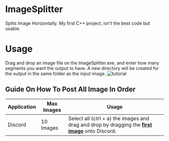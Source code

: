 # ImageSplitter
Splits Image Horizontally. My first C++ project, isn't the best code but usable.

# Usage
Drag and drop an image file on the ImageSplitter.exe, and enter how many segments you want the output to have. A new directory will be created for the output in the same folder as the input image.
![tutorial](https://user-images.githubusercontent.com/73762047/151720623-124ad7e1-4102-45ae-afe9-8db67cd4a1cb.gif)

## Guide On How To Post All Image In Order

| Application   | Max Images | Usage                                                                                                       |
| ------------- | ---------- |------------------------------------------------------------------------------------------------------------ |
| Discord       | 10 Images  | Select all (ctrl + a) the images and drag and drop by dragging the **<ins>first image</ins>** onto Discord. |

